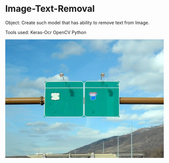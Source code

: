 # Image-Text-Removal

Object:
Create such model that has ability to remove text from Image.

Tools used:
Keras-Ocr
OpenCV
Python

![Alt text](https://github.com/Rutvik552k/Image-Text-Removal/blob/main/text_removed_image.jpg)
